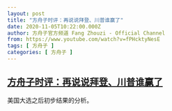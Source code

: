 ```yaml
---
layout: post
title: "方舟子时评：再说说拜登、川普谁赢了"
date: 2020-11-05T10:22:00.000Z
author: 方舟子官方频道 Fang Zhouzi - Official Channel
from: https://www.youtube.com/watch?v=fPHcktyNesE
tags: [ 方舟子 ]
categories: [ 方舟子 ]
---
```

<!--1604571720000-->
[方舟子时评：再说说拜登、川普谁赢了](https://www.youtube.com/watch?v=fPHcktyNesE)
------

<div>
美国大选之后初步结果的分析。
</div>
